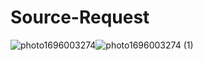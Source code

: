 # Source-Request 
![photo1696003274](https://github.com/Vladimir-Olegovych/Source-Request/assets/117392112/1b039e3c-3d35-4b6e-94ae-253a8c7adc71)![photo1696003274 (1)](https://github.com/Vladimir-Olegovych/Source-Request/assets/117392112/08d09a5b-0561-4fd5-819e-0c4555d76343)
